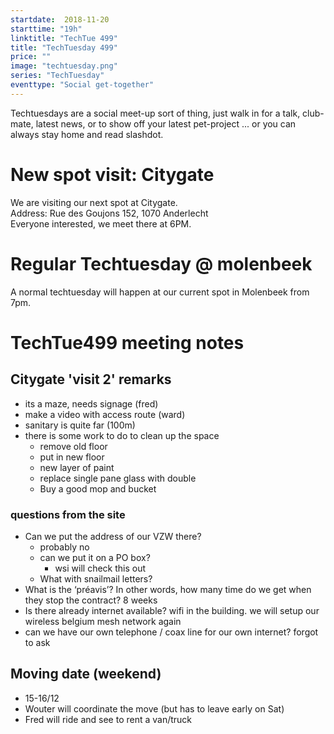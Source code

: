 ```yaml
---
startdate:  2018-11-20
starttime: "19h"
linktitle: "TechTue 499"
title: "TechTuesday 499"
price: ""
image: "techtuesday.png"
series: "TechTuesday"
eventtype: "Social get-together"
---
```


Techtuesdays are a social meet-up sort of thing, just walk in for a talk, club-mate, latest news, or to show off your latest pet-project ... or you can always stay home and read slashdot.


# New spot visit: Citygate
We are visiting our next spot at Citygate.  
Address: Rue des Goujons 152, 1070 Anderlecht  
Everyone interested, we meet there at 6PM.

# Regular Techtuesday @ molenbeek
A normal techtuesday will happen at our current spot in Molenbeek from 7pm.

# TechTue499 meeting notes

## Citygate 'visit 2' remarks

- its a maze, needs signage  (fred) 
- make a video with access route (ward)
- sanitary is quite far (100m)
- there is some work to do to clean up the space 
  - remove old floor
  - put in new floor
  - new layer of paint
  - replace single pane glass with double
  - Buy a good mop and bucket

### questions from the site
- Can we put the address of our VZW there?
  - probably no
  - can we put it on a PO box?
    - wsi will check this out 
  - What with snailmail letters?
- What is the ‘préavis’? In other words, how many time do we get when they stop the contract?
8 weeks
- Is there already internet available?
wifi in the building. we will setup our wireless belgium mesh network again
- can we have our own telephone / coax line for our own internet?
forgot to ask


## Moving date (weekend)
- 15-16/12
- Wouter will coordinate the move (but has to leave early on Sat)
- Fred will ride and see to rent a van/truck